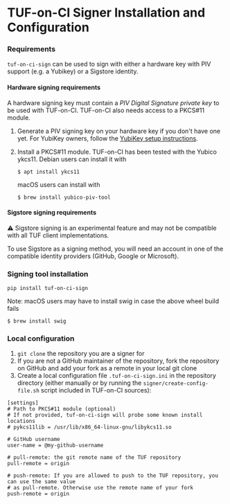 # TUF-on-CI Signer Installation and Configuration

### Requirements

`tuf-on-ci-sign` can be used to sign with either a hardware key with PIV support (e.g.
a Yubikey) or a Sigstore identity.

#### Hardware signing requirements

A hardware signing key must contain a _PIV Digital Signature private key_ to be used with TUF-on-CI.
TUF-on-CI also needs access to a PKCS#11 module.

1. Generate a PIV signing key on your hardware key if you don't have one yet.
   For YubiKey owners, follow the [YubiKey setup instructions](YUBIKEY-PIV-SETUP.md).

1. Install a PKCS#11 module. TUF-on-CI has been tested with the Yubico ykcs11. Debian users can install it with
   ```shell
   $ apt install ykcs11
   ```
   macOS users can install with
   ```shell
   $ brew install yubico-piv-tool
   ```

#### Sigstore signing requirements

:warning: Sigstore signing is an experimental feature and may not be compatible with all TUF client implementations.

To use Sigstore as a signing method, you will need an account in one of the compatible
identity providers (GitHub, Google or Microsoft).

### Signing tool installation

```shell
pip install tuf-on-ci-sign
```

Note: macOS users may have to install swig in case the above wheel build fails

```shell
$ brew install swig
```

### Local configuration

1. `git clone` the repository you are a signer for
1. If you are not a GitHub maintainer of the repository, fork the repository on GitHub
   and add your fork as a remote in your local git clone
1. Create a local configuration file `.tuf-on-ci-sign.ini` in the repository directory
   (either manually or by running the `signer/create-config-file.sh` script included in
   TUF-on-CI sources):

```
[settings]
# Path to PKCS#11 module (optional)
# If not provided, tuf-on-ci-sign will probe some known install locations
# pykcs11lib = /usr/lib/x86_64-linux-gnu/libykcs11.so

# GitHub username
user-name = @my-github-username

# pull-remote: the git remote name of the TUF repository
pull-remote = origin

# push-remote: If you are allowed to push to the TUF repository, you can use the same value
# as pull-remote. Otherwise use the remote name of your fork
push-remote = origin
```

